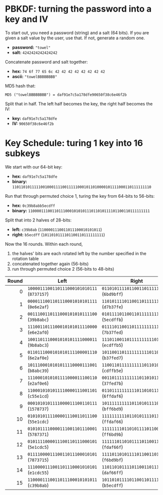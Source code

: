 # PBKDF: turning the password into a key and IV
To start out, you need a password (string) and a salt (64 bits). If you are given a salt value by the user, use that. If not, generate a random one.

* **password:** `"towel"`
* **salt:** `4242424242424242`

Concatenate password and salt together:
* **hex:** `74 6f 77 65 6c 42 42 42 42 42 42 42 42`
* **ascii:** `"towelBBBBBBBB"`

MD5 hash that:
```
MD5 ("towelBBBBBBBB") = daf91e7c5a178dfe90650f38c6e46f2b
```

Split that in half. The left half becomes the key, the right half becomes the IV:
* **key:** `daf91e7c5a178dfe`
* **IV:** `90650f38c6e46f2b`

# Key Schedule: turing 1 key into 16 subkeys
We start with our 64-bit key:
* **hex:** `daf91e7c5a178dfe`
* **binary:** `1101101011111001000111100111110001011010000101111000110111111110`

Run that through permuted choice 1, turing the key from 64-bits to 56-bits:
* **hex:** `0c39b8abb5ecdff`
* **binary:** `11000011100110111000101010111011010111101100110111111111`

Split that into 2 halves of 28-bits:
* **left:** `c39b8ab` (`1100001110011011100010101011`)
* **right:** `b5ecdff` (`1011010111101100110111111111`)

Now the 16 rounds. Within each round,
1. the halves' bits are each rotated left by the number specified in the rotation table
2. concatenated together again (56-bits)
3. run through permuted choice 2 (56-bits to 48-bits)

| Round | Left | Right | Concatenated | PC-2 |
| ----: | ---- | ----- | ------------ | ---- |
| 0 | `1000011100110111000101010111`<br>(`8737157`) | `0110101111011001101111111111`<br>(`6bd9bff`) | `00000000000000000000000001110110101111011001101111111111`<br>(`087371576bd9bff`) | `000000000000000011111100111111111111110101001100`<br>(`b9c2fcfffd4c`)
| 1 | `0000111001101110001010101111`<br>(`0e6e2af`) | `1101011110110011011111111110`<br>(`d7b37fe`) | `00000000000000000000000011111101011110110011011111111110`<br>(`00e6e2afd7b37fe`) | `000000000000000010011010010111111001111011101111`<br>(`a5fc9a5f9eef`)
| 2 | `0011100110111000101010111100`<br>(`39b8abc`) | `0101111011001101111111111011`<br>(`5ecdffb`) | `00000000000000000000000011000101111011001101111111111011`<br>(`039b8abc5ecdffb`) | `000000000000000011000010110111101111110111111001`<br>(`762fc2defdf9`)
| 3 | `1110011011100010101011110000`<br>(`e6e2af0`) | `0111101100110111111111101101`<br>(`7b37fed`) | `00000000000000000000000000000111101100110111111111101101`<br>(`0e6e2af07b37fed`) | `000000000000000000010001001010111111111101111101`<br>(`7afc112bff7d`)
| 4 | `1001101110001010101111000011`<br>(`9b8abc3`) | `1110110011011111111110110101`<br>(`ecdffb5`) | `00000000000000000000000000111110110011011111111110110101`<br>(`09b8abc3ecdffb5`) | `000000000000000001011110111110111111110110110010`<br>(`4da55efbfdb2`)
| 5 | `0110111000101010111100001110`<br>(`6e2af0e`) | `1011001101111111111011010111`<br>(`b37fed7`) | `00000000000000000000000011101011001101111111111011010111`<br>(`06e2af0eb37fed7`) | `000000000000000010011111111011010100111100111111`<br>(`66c49fed4f3f`)
| 6 | `1011100010101011110000111001`<br>(`b8abc39`) | `1100110111111111101101011110`<br>(`cdffb5e`) | `00000000000000000000000010011100110111111111101101011110`<br>(`0b8abc39cdffb5e`) | `000000000000000000100010110111110111101011011110`<br>(`7f8922df7ade`)
| 7 | `1110001010101111000011100110`<br>(`e2af0e6`) | `0011011111111110110101111011`<br>(`37fed7b`) | `00000000000000000000000001100011011111111110110101111011`<br>(`0e2af0e637fed7b`) | `000000000000000010111011111101011101001111111101`<br>(`aaa8bbf5d3fd`)
| 8 | `1100010101011110000111001101`<br>(`c55e1cd`) | `0110111111111101101011110110`<br>(`6ffdaf6`) | `00000000000000000000000011010110111111111101101011110110`<br>(`0c55e1cd6ffdaf6`) | `000000000000000011000111111111111110111010011100`<br>(`89f2c7ffee9c`)
| 9 | `0001010101111000011100110111`<br>(`1578737`) | `1011111111110110101111011001`<br>(`bff6bd9`) | `00000000000000000000000001111011111111110110101111011001`<br>(`01578737bff6bd9`) | `000000000000000011001110011110010111011111011111`<br>(`315fce7977df`)
| 10 | `0101010111100001110011011100`<br>(`55e1cdc`) | `1111111111011010111101100110`<br>(`ffdaf66`) | `00000000000000000000000011001111111111011010111101100110`<br>(`055e1cdcffdaf66`) | `000000000000000011100001101111111111000010101111`<br>(`7071e1bff0af`)
| 11 | `0101011110000111001101110001`<br>(`5787371`) | `1111111101101011110110011011`<br>(`ff6bd9b`) | `00000000000000000000000000011111111101101011110110011011`<br>(`05787371ff6bd9b`) | `000000000000000001110101111001100111111111100111`<br>(`91cd75e67fe7`)
| 12 | `0101111000011100110111000101`<br>(`5e1cdc5`) | `1111110110101111011001101111`<br>(`fdaf66f`) | `00000000000000000000000001011111110110101111011001101111`<br>(`05e1cdc5fdaf66f`) | `000000000000000010010111101111101010101111111111`<br>(`c56397beabff`)
| 13 | `0111100001110011011100010101`<br>(`7873715`) | `1111011010111101100110111111`<br>(`f6bd9bf`) | `00000000000000000000000001011111011010111101100110111111`<br>(`07873715f6bd9bf`) | `000000000000000010100101111101111101111111010011`<br>(`3797a5f7dfd3`)
| 14 | `1110000111001101110001010101`<br>(`e1cdc55`) | `1101101011110110011011111111`<br>(`daf66ff`) | `00000000000000000000000001011101101011110110011011111111`<br>(`0e1cdc55daf66ff`) | `000000000000000011100011010111111010011101111011`<br>(`db10e35fa77b`)
| 15 | `1100001110011011100010101011`<br>(`c39b8ab`) | `1011010111101100110111111111`<br>(`b5ecdff`) | `00000000000000000000000010111011010111101100110111111111`<br>(`0c39b8abb5ecdff`) | `000000000000000001111011111101001101011111111111`<br>(`49aa7bf4d7ff`)
